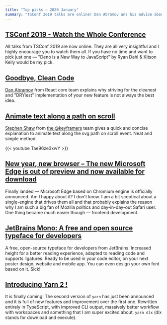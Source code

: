 ```yaml
---
title: "Top picks — 2020 January"
summary: "TSConf 2019 talks are online! Dan Abramov ans his advice abour writing a clean code, animate text along the SVG path, Microsoft Edge on Chromium, beautiful JetBrains Mono, Yarn 2 and more…"
---
```


## [TSConf 2019 - Watch the Whole Conference](https://tsconf.io/videos.html)

All talks from TSConf 2019 are now online. They are all very insightful and I highly encourage you to watch them all. If you have no time and want to pick just one — "Deno is a New Way to JavaScript" by Ryan Dahl & Kitson Kelly would be my pick.

## [Goodbye, Clean Code](https://overreacted.io/goodbye-clean-code/)

[Dan Abramov](https://twitter.com/dan_abramov) from React core team explains why striving for the cleanest and "DRYiest" implementation of your new feature is not always the best idea.

## [Animate text along a path on scroll](https://youtu.be/Tae96ze3xwY)

[Stephen Shaw](https://twitter.com/shshaw) from [the @keyframers](https://twitter.com/keyframers) team gives a quick and concise explanation to animate text along the svg path on scroll event. Neat and simple method.

{{< youtube Tae96ze3xwY >}}

## [New year, new browser – The new Microsoft Edge is out of preview and now available for download](https://blogs.windows.com/windowsexperience/2020/01/15/new-year-new-browser-the-new-microsoft-edge-is-out-of-preview-and-now-available-for-download/)

Finally landed — Microsoft Edge based on Chromium engine is officially announced. Am I happy about it? I don't know. I am a bit sceptical about a single-engine that drives them all and that probably explains the reason why I am such a big fan of Mozilla politics and day-in-day-out Safari user. One thing became much easier though — frontend development.

## [JetBrains Mono: A free and open source typeface for developers](https://www.jetbrains.com/lp/mono/)

A free, open-source typeface for developers from JetBrains. Increased height for a better reading experience, adapted to reading code and supports ligatures. Ready to be used in your code editor, on your next poster design, website and mobile app. You can even design your own font based on it. Sick!

## [Introducing Yarn 2 !](https://dev.to/arcanis/introducing-yarn-2-4eh1)

It is finally coming! The second version of `yarn` has just been announced and it is full of new features and improvement over the first one. Rewritten entirely in TypeScript, with improved CLI output, massively better workflow with workspaces and something that I am super excited about, `yarn dlx` (dlx stands for download and execute).
